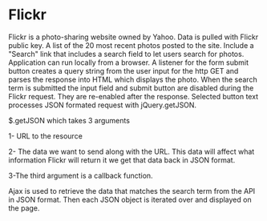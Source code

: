 # Flickr

 
Flickr is a photo-sharing website owned by Yahoo. Data is pulled with Flickr public key. A list of the 20 most recent photos posted to the site.
Include a "Search" link that includes a search field to let users search for photos. Application can run locally from a browser. A listener for the form submit button creates a query string from the user input for the http GET and parses the response into HTML which displays the photo. When the search term is submitted the input field and submit button are disabled during the Flickr request. They are re-enabled after the response.
Selected button text processes JSON formated request with jQuery.getJSON.

$.getJSON which takes 3 arguments 

1- URL to the resource

2- The data we want to send along with the URL. This data will affect what information Flickr will return it we get that data back in JSON format.

3-The third argument is a callback function.

Ajax is used to retrieve the data that matches the search term from the API in JSON format.  Then each 
JSON object is iterated over and displayed on the page.






